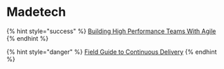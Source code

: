# Madetech

{% hint style="success" %}
[Building High Performance Teams With Agile](https://www.madetech.com/resources/ebook/building-high-performance-agile-teams)
{% endhint %}

{% hint style="danger" %}
[Field Guide to Continuous Delivery](https://www.madetech.com/resources/ebook/field-guide-to-continuous-delivery)
{% endhint %}

